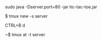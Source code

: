 

 sudo java -Dserver.port=80 -jar tic-tac-toe.jar 



$ tmux new -s server

CTRL+B d

~$ tmux at -t server
